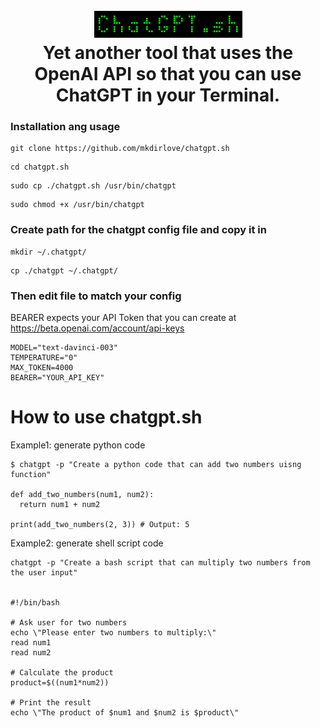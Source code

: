 <h1 align="center">
  <br>
  <a href="https://github.com/mkdirlove/chatgpt.sh"><img src="https://raw.githubusercontent.com/mkdirlove/chatgpt.sh/main/chatgpt.png" alt="chatgpt.sh"></a>
  <br>
  Yet another tool that uses the OpenAI API so that you can use ChatGPT in your Terminal.
  <br>
</h1>

### Installation ang usage

```
git clone https://github.com/mkdirlove/chatgpt.sh
```
```
cd chatgpt.sh
```
```
sudo cp ./chatgpt.sh /usr/bin/chatgpt
```
```
sudo chmod +x /usr/bin/chatgpt
```
### Create path for the chatgpt config file and copy it in

```
mkdir ~/.chatgpt/
```
```
cp ./chatgpt ~/.chatgpt/
```

### Then edit file to match your config

BEARER expects your API Token that you can create at https://beta.openai.com/account/api-keys

```
MODEL="text-davinci-003"
TEMPERATURE="0"
MAX_TOKEN=4000
BEARER="YOUR_API_KEY"
```

# How to use chatgpt.sh

Example1: generate python code
```
$ chatgpt -p "Create a python code that can add two numbers uisng function"

def add_two_numbers(num1, num2):
  return num1 + num2
  
print(add_two_numbers(2, 3)) # Output: 5
```

Example2: generate shell script code
```
chatgpt -p "Create a bash script that can multiply two numbers from the user input"


#!/bin/bash

# Ask user for two numbers
echo \"Please enter two numbers to multiply:\"
read num1
read num2

# Calculate the product
product=$((num1*num2))

# Print the result
echo \"The product of $num1 and $num2 is $product\"

```
